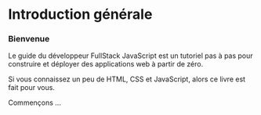 # Introduction générale

### Bienvenue

Le guide du développeur FullStack JavaScript est un tutoriel pas à pas pour construire et déployer des applications web à partir de zéro. 

Si vous connaissez un peu de HTML, CSS et JavaScript, alors ce livre est fait pour vous.

Commençons ...


